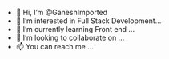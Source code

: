 - 👋 Hi, I’m @GaneshImported
- 👀 I’m interested in Full Stack Development...
- 🌱 I’m currently learning Front end ...
- 💞️ I’m looking to collaborate on ...
- 📫 You can reach me ...

<!---
GaneshImported/GaneshImported is a ✨ special ✨ repository because its `README.md` (this file) appears on your GitHub profile.
You can click the Preview link to take a look at your changes.
--->
